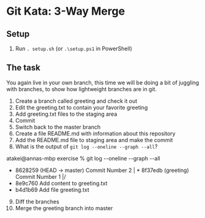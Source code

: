 # Git Kata: 3-Way Merge

## Setup

1. Run `. setup.sh` (or `.\setup.ps1` in PowerShell)

## The task
You again live in your own branch, this time we will be doing a bit of juggling with branches, to show how lightweight branches are in git.

1. Create a branch called greeting and check it out
2. Edit the greeting.txt to contain your favorite greeting
3. Add greeting.txt files to the staging area
4. Commit
5. Switch back to the master branch
6. Create a file README.md with information about this repository
7. Add the README.md file to staging area and make the commit
8. What is the output of `git log --oneline --graph --all`?

atakei@annas-mbp exercise % git log --oneline --graph --all
* 8628259 (HEAD -> master) Commit Number 2
| * 8f37edb (greeting) Commit Number 1
|/  
* 8e9c760 Add content to greeting.txt
* b4d1b69 Add file greeting.txt

9. Diff the branches
10. Merge the greeting branch into master

